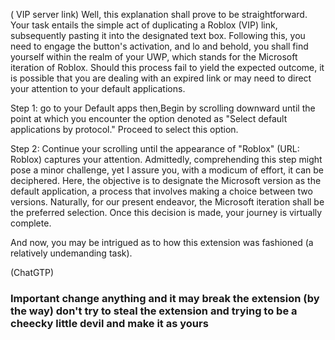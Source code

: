 ( VIP server link)
Well, this explanation shall prove to be straightforward. Your task entails the simple act of duplicating a Roblox (VIP) link, subsequently pasting it into the designated text box. Following this, you need to engage the button's activation, and lo and behold, you shall find yourself within the realm of your UWP, which stands for the Microsoft iteration of Roblox. Should this process fail to yield the expected outcome, it is possible that you are dealing with an expired link or may need to direct your attention to your default applications.

Step 1:
go to your Default apps then,Begin by scrolling downward until the point at which you encounter the option denoted as "Select default applications by protocol." Proceed to select this option.

Step 2:
Continue your scrolling until the appearance of "Roblox" (URL: Roblox) captures your attention. Admittedly, comprehending this step might pose a minor challenge, yet I assure you, with a modicum of effort, it can be deciphered. Here, the objective is to designate the Microsoft version as the default application, a process that involves making a choice between two versions. Naturally, for our present endeavor, the Microsoft iteration shall be the preferred selection. Once this decision is made, your journey is virtually complete.

And now, you may be intrigued as to how this extension was fashioned (a relatively undemanding task).

(ChatGTP)




### Important change anything and it may break the extension (by the way) don't try to steal the extension and trying to be a cheecky little devil and make it as yours 
